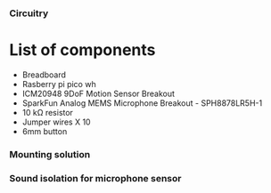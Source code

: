 ### Circuitry

# List of components

- Breadboard
- Rasberry pi pico wh
- ICM20948 9DoF Motion Sensor Breakout
- SparkFun Analog MEMS Microphone Breakout - SPH8878LR5H-1
- 10 kΩ resistor
- Jumper wires X 10
- 6mm button



### Mounting solution

### Sound isolation for microphone sensor